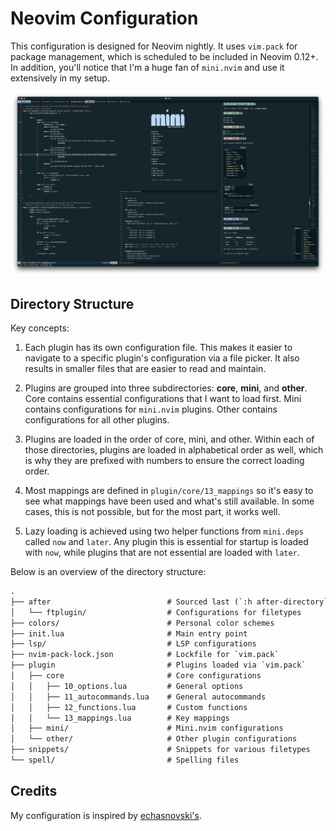# Neovim Configuration

This configuration is designed for Neovim nightly. It uses `vim.pack` for
package management, which is scheduled to be included in Neovim 0.12+. In
addition, you'll notice that I'm a huge fan of `mini.nvim` and use it
extensively in my setup.

![Neovim Screenshot](screenshot.png)

## Directory Structure

Key concepts:

1. Each plugin has its own configuration file. This makes it easier to
   navigate to a specific plugin's configuration via a file picker. It also
   results in smaller files that are easier to read and maintain.

2. Plugins are grouped into three subdirectories: **core**, **mini**, and
   **other**. Core contains essential configurations that I want to load
   first. Mini contains configurations for `mini.nvim` plugins. Other contains
   configurations for all other plugins.

3. Plugins are loaded in the order of core, mini, and other. Within each of
   those directories, plugins are loaded in alphabetical order as well, which
   is why they are prefixed with numbers to ensure the correct loading
   order.

4. Most mappings are defined in `plugin/core/13_mappings` so it's easy to see
   what mappings have been used and what's still available. In some cases,
   this is not possible, but for the most part, it works well.

5. Lazy loading is achieved using two helper functions from `mini.deps` called
   `now` and `later`. Any plugin this is essential for startup is loaded with
   `now`, while plugins that are not essential are loaded with `later`.

Below is an overview of the directory structure:

```txt
.
├── after                          # Sourced last (`:h after-directory`)
│   └── ftplugin/                  # Configurations for filetypes
├── colors/                        # Personal color schemes
├── init.lua                       # Main entry point
├── lsp/                           # LSP configurations
├── nvim-pack-lock.json            # Lockfile for `vim.pack`
├── plugin                         # Plugins loaded via `vim.pack`
│   ├── core                       # Core configurations
│   │   ├── 10_options.lua         # General options
│   │   ├── 11_autocommands.lua    # General autocommands
│   │   ├── 12_functions.lua       # Custom functions
│   │   └── 13_mappings.lua        # Key mappings
│   ├── mini/                      # Mini.nvim configurations
│   └── other/                     # Other plugin configurations
├── snippets/                      # Snippets for various filetypes
└── spell/                         # Spelling files

```

## Credits

My configuration is inspired by [echasnovski's](https://github.com/echasnovski/nvim).
